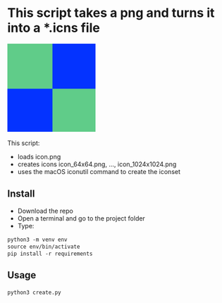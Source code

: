 # This script takes a png and turns it into a *.icns file

<img src="https://github.com/madeinouweland/create-macos-icns/blob/master/logo.png" width="200px"/>

This script:

- loads icon.png
- creates icons icon_64x64.png, ..., icon_1024x1024.png
- uses the macOS iconutil command to create the iconset

## Install

- Download the repo
- Open a terminal and go to the project folder
- Type:

```
python3 -m venv env
source env/bin/activate
pip install -r requirements
```

## Usage

```
python3 create.py
```
